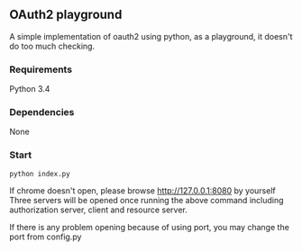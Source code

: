## OAuth2 playground ##
A simple implementation of oauth2 using python, as a playground, it doesn't do too much checking.  

### Requirements ###
Python 3.4

### Dependencies ###
None

### Start ###
```
python index.py
```
If chrome doesn't open, please browse http://127.0.0.1:8080 by yourself  
Three servers will be opened once running the above command including   
authorization server, client and resource server.  

If there is any problem opening because of using port, you may change the port from config.py  
